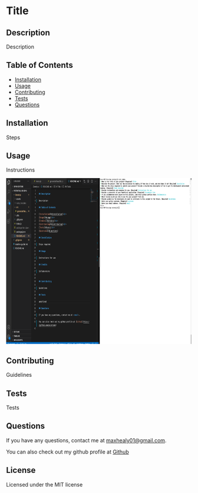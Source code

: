 
# Title

## Description

Description


## Table of Contents

* [Installation](#installation)<br>
* [Usage](#usage)<br>
* [Contributing](#contributing)<br>
* [Tests](#tests)<br>
* [Questions](#questions)

## Installation

Steps

## Usage

Instructions

<img src ='assets/images/app_use.png' height = 450px>


## Contributing

Guidelines

## Tests

Tests

## Questions

If you have any questions, contact me at <maxhealy01@gmail.com>.

You can also check out my github profile at [Github](https://github.com/maxhealy01)

## License
  
  Licensed under the MIT license
    